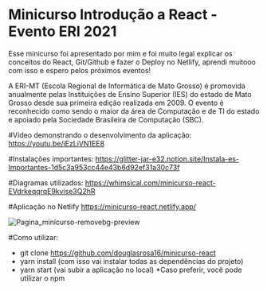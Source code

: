 # Minicurso Introdução a React - Evento ERI 2021

Esse minicurso foi apresentado por mim e foi muito legal explicar os conceitos do React, Git/Github e fazer o Deploy no Netlify, aprendi muitooo com isso e espero pelos próximos eventos!

A ERI-MT (Escola Regional de Informática de Mato Grosso) é promovida anualmente pelas Instituições de Ensino Superior (IES) do estado de Mato Grosso desde sua primeira edição realizada em 2009. O evento é reconhecido como sendo o maior da área de Computação e de TI do estado e apoiado pela Sociedade Brasileira de Computação (SBC).

#Vídeo demonstrando o desenvolvimento da aplicação:
https://youtu.be/iEzLiVN1EE8

#Instalações importantes:
https://glitter-jar-e32.notion.site/Instala-es-Importantes-1d5c3a953cc44e43b6d92ef31a30c73f

#Diagramas utilizados:
https://whimsical.com/minicurso-react-EVdrkeqqrqE9kvise3Q2hR

#Aplicação no Netlify
https://minicurso-react.netlify.app/

![Pagina_minicurso-removebg-preview](https://user-images.githubusercontent.com/42454362/141028508-a4b7069f-eb8d-4965-b7b6-0be42acac685.png)

#Como utilizar:
 - git clone https://github.com/douglasrosa16/minicurso-react
 - yarn install (com isso vai instalar todas as dependências do projeto) 
 - yarn start (vai subir a aplicação no local)
 *Caso preferir, você pode utilizar o npm
